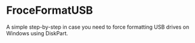 # FroceFormatUSB
A simple step-by-step in case you need to force formatting USB drives on Windows using DiskPart.
